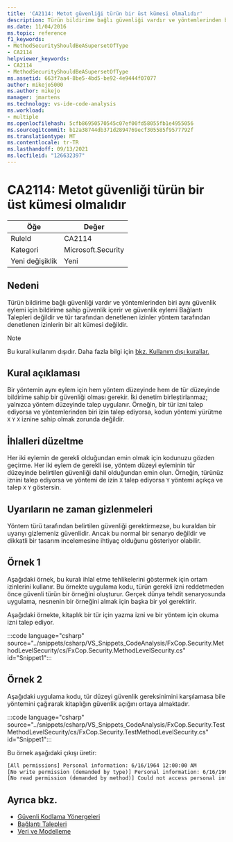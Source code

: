```yaml
---
title: 'CA2114: Metot güvenliği türün bir üst kümesi olmalıdır'
description: Türün bildirime bağlı güvenliği vardır ve yöntemlerinden biri aynı güvenlik eylemi için bildirime sahip güvenlik içerir ve güvenlik eylemi LinkDemand değildir ve tür tarafından denetlenen izinler yöntem tarafından denetlenen izinlerin bir alt kümesi değildir.
ms.date: 11/04/2016
ms.topic: reference
f1_keywords:
- MethodSecurityShouldBeASupersetOfType
- CA2114
helpviewer_keywords:
- CA2114
- MethodSecurityShouldBeASupersetOfType
ms.assetid: 663f7aa4-8be5-4bd5-be92-4e9444f07077
author: mikejo5000
ms.author: mikejo
manager: jmartens
ms.technology: vs-ide-code-analysis
ms.workload:
- multiple
ms.openlocfilehash: 5cfb86950570545c07ef00fd58055fb1e4955056
ms.sourcegitcommit: b12a38744db371d2894769ecf305585f9577792f
ms.translationtype: MT
ms.contentlocale: tr-TR
ms.lasthandoff: 09/13/2021
ms.locfileid: "126632397"
---
```

# <a name="ca2114-method-security-should-be-a-superset-of-type"></a>CA2114: Metot güvenliği türün bir üst kümesi olmalıdır

|Öğe|Değer|
|-|-|
|RuleId|CA2114|
|Kategori|Microsoft.Security|
|Yeni değişiklik|Yeni|

## <a name="cause"></a>Nedeni
Türün bildirime bağlı güvenliği vardır ve yöntemlerinden biri aynı güvenlik eylemi için bildirime [](/dotnet/framework/misc/link-demands)sahip güvenlik içerir ve güvenlik eylemi Bağlantı Talepleri değildir ve tür tarafından denetlenen izinler yöntem tarafından denetlenen izinlerin bir alt kümesi değildir.

> [!NOTE]
> Bu kural kullanım dışıdır. Daha fazla bilgi için [bkz. Kullanım dışı kurallar.](fxcop-unported-deprecated-rules.md)

## <a name="rule-description"></a>Kural açıklaması
Bir yöntemin aynı eylem için hem yöntem düzeyinde hem de tür düzeyinde bildirime sahip bir güvenliği olması gerekir. İki denetim birleştirlanmaz; yalnızca yöntem düzeyinde talep uygulanır. Örneğin, bir tür izni talep ediyorsa ve yöntemlerinden biri izin talep ediyorsa, kodun yöntemi yürütme `X` `Y` `X` iznine sahip olmak zorunda değildir.

## <a name="how-to-fix-violations"></a>İhlalleri düzeltme
Her iki eylemin de gerekli olduğundan emin olmak için kodunuzu gözden geçirme. Her iki eylem de gerekli ise, yöntem düzeyi eyleminin tür düzeyinde belirtilen güvenliği dahil olduğundan emin olun. Örneğin, türünüz iznini talep ediyorsa ve yöntemi de izin `X` talep ediyorsa `Y` yöntemi açıkça ve talep `X` `Y` göstersin.

## <a name="when-to-suppress-warnings"></a>Uyarıların ne zaman gizlenmeleri
Yöntem türü tarafından belirtilen güvenliği gerektirmezse, bu kuraldan bir uyarıyı gizlemeniz güvenlidir. Ancak bu normal bir senaryo değildir ve dikkatli bir tasarım incelemesine ihtiyaç olduğunu gösteriyor olabilir.

## <a name="example-1"></a>Örnek 1

Aşağıdaki örnek, bu kuralı ihlal etme tehlikelerini göstermek için ortam izinlerini kullanır. Bu örnekte uygulama kodu, türün gerekli izni reddetmeden önce güvenli türün bir örneğini oluşturur. Gerçek dünya tehdit senaryosunda uygulama, nesnenin bir örneğini almak için başka bir yol gerektirir.

Aşağıdaki örnekte, kitaplık bir tür için yazma izni ve bir yöntem için okuma izni talep ediyor.

:::code language="csharp" source="../snippets/csharp/VS_Snippets_CodeAnalysis/FxCop.Security.MethodLevelSecurity/cs/FxCop.Security.MethodLevelSecurity.cs" id="Snippet1":::

## <a name="example-2"></a>Örnek 2

Aşağıdaki uygulama kodu, tür düzeyi güvenlik gereksinimini karşılamasa bile yöntemini çağırarak kitaplığın güvenlik açığını ortaya almaktadır.

:::code language="csharp" source="../snippets/csharp/VS_Snippets_CodeAnalysis/FxCop.Security.TestMethodLevelSecurity/cs/FxCop.Security.TestMethodLevelSecurity.cs" id="Snippet1":::

Bu örnek aşağıdaki çıkışı üretir:

```txt
[All permissions] Personal information: 6/16/1964 12:00:00 AM
[No write permission (demanded by type)] Personal information: 6/16/1964 12:00:00 AM
[No read permission (demanded by method)] Could not access personal information: Request failed.
```

## <a name="see-also"></a>Ayrıca bkz.

- [Güvenli Kodlama Yönergeleri](/dotnet/standard/security/secure-coding-guidelines)
- [Bağlantı Talepleri](/dotnet/framework/misc/link-demands)
- [Veri ve Modelleme](/dotnet/framework/data/index)

